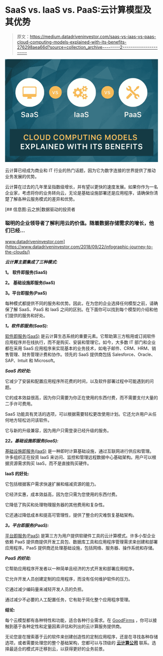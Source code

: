 # SaaS vs. IaaS vs. PaaS:云计算模型及其优势

> 原文：<https://medium.datadriveninvestor.com/saas-vs-iaas-vs-paas-cloud-computing-models-explained-with-its-benefits-276298aea66d?source=collection_archive---------2----------------------->

![](img/2a5dfd74ffe840877befcd43f6ddeeb9.png)

云计算已经成为商业和 IT 行业的热门话题，因为它为数字连接的世界提供了推动业务发展的优势。

云计算在过去的几年里呈指数级增长，并有望以更快的速度发展。如果你作为一名企业家，考虑将你的业务转向云，无论是基础设施部署还是应用程序，请确保你清楚了解各种云服务模式的差异和优势。

[](https://www.datadriveninvestor.com/2018/09/22/infographic-journey-to-the-clouds/) [## 信息图:云之旅|数据驱动的投资者

### 聪明的企业领导者了解利用云的价值。随着数据存储需求的增长，他们已经…

www.datadriveninvestor.com](https://www.datadriveninvestor.com/2018/09/22/infographic-journey-to-the-clouds/) 

***云计算主要集成了三种模式:***

**1。** **软件即服务(SaaS)**

**2。** **基础设施即服务(IaaS)**

**3。平台即服务(PaaS)**

每种模式都提供不同的服务和优势。因此，在为您的企业选择任何模型之前，请确保了解 SaaS、PaaS 和 IaaS 之间的区别。在下面你可以找到每个模型的介绍和他们提供的服务和好处。

***1。软件即服务(SaaS):***

[软件即服务(SaaS)](https://www.goodfirms.co/cloud-computing-companies/saas) 是云计算生态系统的重要元素。它帮助第三方租用或订阅软件应用程序并在线执行，而不是购买、安装和管理它。如今，大多数 IT 部门和企业都在采用 SaaS 应用程序来实现基本的业务技术，如电子邮件、CRM、HRM、销售管理、财务管理计费和协作。领先的 SaaS 提供商包括 Salesforce、Oracle、SAP、Intuit 和 Microsoft。

***SaaS 的好处:***

它减少了安装和配置应用程序所花费的时间，以及软件部署过程中可能遇到的问题。

它的成本效益很高，因为你只需要为你正在使用的东西付费，而不需要支付大量的二手许可费用。

SaaS 功能具有灵活的选项，可以根据需要轻松更改使用计划。它还允许用户从任何地方轻松访问该软件。

它与新的升级兼容，因为用户只需登录已经升级的服务。

**2*2。基础设施即服务(IaaS):***

[基础设施即服务(IaaS)](https://www.goodfirms.co/cloud-computing-companies/iaas) 是一种即时计算基础设施，通过互联网进行供应和管理。许多组织正在投资 IaaS 来访问、监控和管理远程数据中心基础架构。用户可以根据资源需求购买 IaaS，而不是直接购买硬件。

**IaaS 的好处:**

它包括根据客户需求快速扩展和缩减资源的能力。

它经济实惠，成本效益高，因为您只需为您使用的东西付费。

它降低了购买和处理物理服务器的其他费用和复杂性。

它还通过降低成本和提高可管理性，提供了整合的灾难恢复基础架构。

***3。平台即服务(PaaS):***

[平台即服务(PaaS)](https://www.goodfirms.co/cloud-computing-companies/paas) 是第三方为用户提供软硬件工具的云计算模式。许多小型企业依赖 PaaS 提供商提供开发工具包、数据库工具和应用程序管理需求来创建和部署应用程序。PaaS 提供商还处理基础设施，包括网络、服务器、操作系统和存储。

***PaaS 的好处:***

它帮助应用程序开发者以一种简单且经济的方式开发和部署应用程序。

它允许开发人员创建定制的应用程序，而没有任何维护软件的压力。

它通过减少编码量来减轻开发人员的负担。

通过减少不必要的人工配置任务，它有助于简化整个应用程序管理。

**结论:**

每个云模型都有各种特性和功能，适合各种行业需求。在 [GoodFirms](https://www.goodfirms.co/) ，你可以接触到基于各种定性和定量因素评估和列出的云计算服务提供商。

无论您是在搜索基于云的软件来创建创造性的定制应用程序，还是在寻找各种存储选项，或者需要处理您的整个基础架构，您都可以与顶级的 [**云计算公司**](https://www.goodfirms.co/cloud-computing-companies) 联系。选择最适合的模式并迁移到云，以获得更好的业务前景。